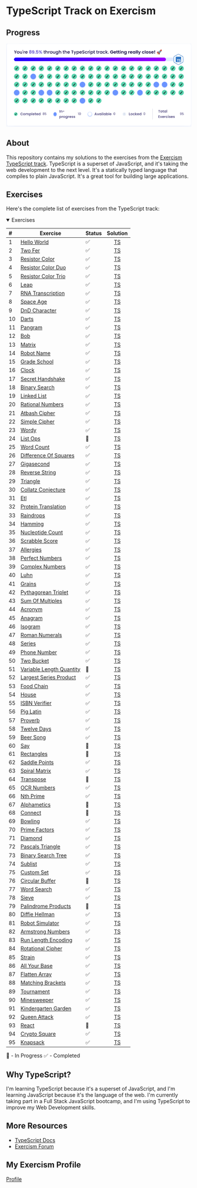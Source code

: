 # TypeScript Track on Exercism

## Progress

![](lib/progress.png)

## About

This repository contains my solutions to the exercises from the [Exercism
TypeScript track](https://exercism.io/tracks/typescript). TypeScript is a
superset of JavaScript, and it's taking the web development to the next level.
It's a statically typed language that compiles to plain JavaScript. It's a great
tool for building large applications.

## Exercises

Here's the complete list of exercises from the TypeScript track:

<details open>
<summary>
    Exercises
</summary>

\# | Exercise | Status | Solution
:--|---------|:--------| :-------:
 1 | [Hello World](https://exercism.org/tracks/typescript/exercises/hello-world) | :white_check_mark: | [TS](./src/hello-world/hello-world.ts)
 2 | [Two Fer](https://exercism.org/tracks/typescript/exercises/two-fer) | :white_check_mark: | [TS](./src/two-fer/two-fer.ts)
 3 | [Resistor Color](https://exercism.org/tracks/typescript/exercises/resistor-color) | :white_check_mark: | [TS](./src/resistor-color/resistor-color.ts)
 4 | [Resistor Color Duo](https://exercism.org/tracks/typescript/exercises/resistor-color-duo) | :white_check_mark: | [TS](./src/resistor-color-duo/resistor-color-duo.ts)
 5 | [Resistor Color Trio](https://exercism.org/tracks/typescript/exercises/resistor-color-trio) | :white_check_mark: | [TS](./src/resistor-color-trio/resistor-color-trio.ts)
 6 | [Leap](https://exercism.org/tracks/typescript/exercises/leap) | :white_check_mark: | [TS](./src/leap/leap.ts)
 7 | [RNA Transcription](https://exercism.org/tracks/typescript/exercises/rna-transcription) | :white_check_mark: | [TS](./src/rna-transcription/rna-transcription.ts)
 8 | [Space Age](https://exercism.org/tracks/typescript/exercises/space-age) | :white_check_mark: | [TS](./src/space-age/space-age.ts)
 9 | [DnD Character](https://exercism.org/tracks/typescript/exercises/dnd-character) | :white_check_mark: | [TS](./src/dnd-character/dnd-character.ts)
10 | [Darts](https://exercism.org/tracks/typescript/exercises/darts) | :white_check_mark: | [TS](./src/darts/darts.ts)
11 | [Pangram](https://exercism.org/tracks/typescript/exercises/pangram) | :white_check_mark: | [TS](./src/pangram/pangram.ts)
12 | [Bob](https://exercism.org/tracks/typescript/exercises/bob) | :white_check_mark: | [TS](./src/bob/bob.ts)
13 | [Matrix](https://exercism.org/tracks/typescript/exercises/matrix) | :white_check_mark: | [TS](./src/matrix/matrix.ts)
14 | [Robot Name](https://exercism.org/tracks/typescript/exercises/robot-name) | :white_check_mark: | [TS](./src/robot-name/robot-name.ts)
15 | [Grade School](https://exercism.org/tracks/typescript/exercises/grade-school) | :white_check_mark: | [TS](./src/grade-school/grade-school.ts)
16 | [Clock](https://exercism.org/tracks/typescript/exercises/clock) | :white_check_mark: | [TS](./src/clock/clock.ts)
17 | [Secret Handshake](https://exercism.org/tracks/typescript/exercises/secret-handshake) | :white_check_mark: | [TS](./src/secret-handshake/secret-handshake.ts)
18 | [Binary Search](https://exercism.org/tracks/typescript/exercises/binary-search) | :white_check_mark: | [TS](./src/binary-search/binary-search.ts)
19 | [Linked List](https://exercism.org/tracks/typescript/exercises/linked-list) | :white_check_mark: | [TS](./src/linked-list/linked-list.ts)
20 | [Rational Numbers](https://exercism.org/tracks/typescript/exercises/rational-numbers) | :white_check_mark: | [TS](./src/rational-numbers/rational-numbers.ts)
21 | [Atbash Cipher](https://exercism.org/tracks/typescript/exercises/atbash-cipher) | :white_check_mark: | [TS](./src/atbash-cipher/atbash-cipher.ts)
22 | [Simple Cipher](https://exercism.org/tracks/typescript/exercises/simple-cipher) | :white_check_mark: | [TS](./src/simple-cipher/simple-cipher.ts)
23 | [Wordy](https://exercism.org/tracks/typescript/exercises/wordy) | :white_check_mark: | [TS](./src/wordy/wordy.ts)
24 | [List Ops](https://exercism.org/tracks/typescript/exercises/list-ops) | :large_blue_circle: | [TS](./src/list-ops/list-ops.ts)
25 | [Word Count](https://exercism.org/tracks/typescript/exercises/word-count) | :white_check_mark: | [TS](./src/word-count/word-count.ts)
26 | [Difference Of Squares](https://exercism.org/tracks/typescript/exercises/difference-of-squares) | :white_check_mark: | [TS](./src/difference-of-squares/difference-of-squares.ts)
27 | [Gigasecond](https://exercism.org/tracks/typescript/exercises/gigasecond) | :white_check_mark: | [TS](./src/gigasecond/gigasecond.ts)
28 | [Reverse String](https://exercism.org/tracks/typescript/exercises/reverse-string) | :white_check_mark: | [TS](./src/reverse-string/reverse-string.ts)
29 | [Triangle](https://exercism.org/tracks/typescript/exercises/triangle) | :white_check_mark: | [TS](./src/triangle/triangle.ts)
30 | [Collatz Conjecture](https://exercism.org/tracks/typescript/exercises/collatz-conjecture) | :white_check_mark: | [TS](./src/collatz-conjecture/collatz-conjecture.ts)
31 | [Etl](https://exercism.org/tracks/typescript/exercises/etl) | :white_check_mark: | [TS](./src/etl/etl.ts)
32 | [Protein Translation](https://exercism.org/tracks/typescript/exercises/protein-translation) | :white_check_mark: | [TS](./src/protein-translation/protein-translation.ts)
33 | [Raindrops](https://exercism.org/tracks/typescript/exercises/raindrops) | :white_check_mark: | [TS](./src/raindrops/raindrops.ts)
34 | [Hamming](https://exercism.org/tracks/typescript/exercises/hamming) | :white_check_mark: | [TS](./src/hamming/hamming.ts)
35 | [Nucleotide Count](https://exercism.org/tracks/typescript/exercises/nucleotide-count) | :white_check_mark: | [TS](./src/nucleotide-count/nucleotide-count.ts)
36 | [Scrabble Score](https://exercism.org/tracks/typescript/exercises/scrabble-score) | :white_check_mark: | [TS](./src/scrabble-score/scrabble-score.ts)
37 | [Allergies](https://exercism.org/tracks/typescript/exercises/allergies) | :white_check_mark: | [TS](./src/allergies/allergies.ts)
38 | [Perfect Numbers](https://exercism.org/tracks/typescript/exercises/perfect-numbers) | :white_check_mark: | [TS](./src/perfect-numbers/perfect-numbers.ts)
39 | [Complex Numbers](https://exercism.org/tracks/typescript/exercises/complex-numbers) | :white_check_mark: | [TS](./src/complex-numbers/complex-numbers.ts)
40 | [Luhn](https://exercism.org/tracks/typescript/exercises/luhn) | :white_check_mark: | [TS](./src/luhn/luhn.ts)
41 | [Grains](https://exercism.org/tracks/typescript/exercises/grains) | :white_check_mark: | [TS](./src/grains/grains.ts)
42 | [Pythagorean Triplet](https://exercism.org/tracks/typescript/exercises/pythagorean-triplet) | :white_check_mark: | [TS](./src/pythagorean-triplet/pythagorean-triplet.ts)
43 | [Sum Of Multiples](https://exercism.org/tracks/typescript/exercises/sum-of-multiples) | :white_check_mark: | [TS](./src/sum-of-multiples/sum-of-multiples.ts)
44 | [Acronym](https://exercism.org/tracks/typescript/exercises/acronym) | :white_check_mark: | [TS](./src/acronym/acronym.ts)
45 | [Anagram](https://exercism.org/tracks/typescript/exercises/anagram) | :white_check_mark: | [TS](./src/anagram/anagram.ts)
46 | [Isogram](https://exercism.org/tracks/typescript/exercises/isogram) | :white_check_mark: | [TS](./src/isogram/isogram.ts)
47 | [Roman Numerals](https://exercism.org/tracks/typescript/exercises/roman-numerals) | :white_check_mark: | [TS](./src/roman-numerals/roman-numerals.ts)
48 | [Series](https://exercism.org/tracks/typescript/exercises/series) | :white_check_mark: | [TS](./src/series/series.ts)
49 | [Phone Number](https://exercism.org/tracks/typescript/exercises/phone-number) | :white_check_mark: | [TS](./src/phone-number/phone-number.ts)
50 | [Two Bucket](https://exercism.org/tracks/typescript/exercises/two-bucket) | :white_check_mark: | [TS](./src/two-bucket/two-bucket.ts)
51 | [Variable Length Quantity](https://exercism.org/tracks/typescript/exercises/variable-length-quantity) | :large_blue_circle: | [TS](./src/variable-length-quantity/variable-length-quantity.ts)
52 | [Largest Series Product](https://exercism.org/tracks/typescript/exercises/largest-series-product) | :white_check_mark: |  [TS](./src/largest-series-product/largest-series-product.ts)
53 | [Food Chain](https://exercism.org/tracks/typescript/exercises/food-chain) | :white_check_mark: | [TS](./src/food-chain/food-chain.ts)
54 | [House](https://exercism.org/tracks/typescript/exercises/house) | :white_check_mark: | [TS](./src/house/house.ts)
55 | [ISBN Verifier](https://exercism.org/tracks/typescript/exercises/isbn-verifier) | :white_check_mark: | [TS](./src/isbn-verifier/isbn-verifier.ts)
56 | [Pig Latin](https://exercism.org/tracks/typescript/exercises/pig-latin) | :white_check_mark: | [TS](./src/pig-latin/pig-latin.ts)
57 | [Proverb](https://exercism.org/tracks/typescript/exercises/proverb) | :white_check_mark: | [TS](./src/proverb/proverb.ts)
58 | [Twelve Days](https://exercism.org/tracks/typescript/exercises/twelve-days) | :white_check_mark: | [TS](./src/twelve-days/twelve-days.ts)
59 | [Beer Song](https://exercism.org/tracks/typescript/exercises/beer-song) | :white_check_mark: | [TS](./src/beer-song/beer-song.ts)
60 | [Say](https://exercism.org/tracks/typescript/exercises/say) | :large_blue_circle: | [TS](./src/say/say.ts)
61 | [Rectangles](https://exercism.org/tracks/typescript/exercises/rectangles) | :large_blue_circle: | [TS](./src/rectangles/rectangles.ts)
62 | [Saddle Points](https://exercism.org/tracks/typescript/exercises/saddle-points) | :white_check_mark: | [TS](./src/saddle-points/saddle-points.ts)
63 | [Spiral Matrix](https://exercism.org/tracks/typescript/exercises/spiral-matrix) | :white_check_mark: | [TS](./src/spiral-matrix/spiral-matrix.ts)
64 | [Transpose](https://exercism.org/tracks/typescript/exercises/transpose) | :large_blue_circle: | [TS](./src/transpose/transpose.ts)
65 | [OCR Numbers](https://exercism.org/tracks/typescript/exercises/ocr-numbers) | :white_check_mark: | [TS](./src/ocr-numbers/ocr-numbers.ts)
66 | [Nth Prime](https://exercism.org/tracks/typescript/exercises/nth-prime) | :white_check_mark: | [TS](./src/nth-prime/nth-prime.ts)
67 | [Alphametics](https://exercism.org/tracks/typescript/exercises/alphametics) | :large_blue_circle: | [TS](./src/alphametics/alphametics.ts)
68 | [Connect](https://exercism.org/tracks/typescript/exercises/connect) | :large_blue_circle: | [TS](./src/connect/connect.ts)
69 | [Bowling](https://exercism.org/tracks/typescript/exercises/bowling) | :white_check_mark: | [TS](./src/bowling/bowling.ts)
70 | [Prime Factors](https://exercism.org/tracks/typescript/exercises/prime-factors) | :white_check_mark: | [TS](./src/prime-factors/prime-factors.ts)
71 | [Diamond](https://exercism.org/tracks/typescript/exercises/diamond) | :white_check_mark: | [TS](./src/diamond/diamond.ts)
72 | [Pascals Triangle](https://exercism.org/tracks/typescript/exercises/pascals-triangle) | :white_check_mark: | [TS](./src/pascals-triangle/pascals-triangle.ts)
73 | [Binary Search Tree](https://exercism.org/tracks/typescript/exercises/binary-search-tree) | :white_check_mark: | [TS](./src/binary-search-tree/binary-search-tree.ts)
74 | [Sublist](https://exercism.org/tracks/typescript/exercises/sublist) | :white_check_mark: | [TS](./src/sublist/sublist.ts)
75 | [Custom Set](https://exercism.org/tracks/typescript/exercises/custom-set) | :white_check_mark: | [TS](./src/custom-set/custom-set.ts)
76 | [Circular Buffer](https://exercism.org/tracks/typescript/exercises/circular-buffer) | :large_blue_circle: | [TS](./src/circular-buffer/circular-buffer.ts)
77 | [Word Search](https://exercism.org/tracks/typescript/exercises/word-search) | :white_check_mark: | [TS](./src/word-search/word-search.ts)
78 | [Sieve](https://exercism.org/tracks/typescript/exercises/sieve) | :white_check_mark: | [TS](./src/sieve/sieve.ts)
79 | [Palindrome Products](https://exercism.org/tracks/typescript/exercises/palindrome-products) | :large_blue_circle: | [TS](./src/palindrome-products/palindrome-products.ts)
80 | [Diffie Hellman](https://exercism.org/tracks/typescript/exercises/diffie-hellman) | :white_check_mark: | [TS](./src/diffie-hellman/diffie-hellman.ts)
81 | [Robot Simulator](https://exercism.org/tracks/typescript/exercises/robot-simulator) | :white_check_mark: | [TS](./src/robot-simulator/robot-simulator.ts)
82 | [Armstrong Numbers](https://exercism.org/tracks/typescript/exercises/armstrong-numbers) | :white_check_mark: | [TS](./src/armstrong-numbers/armstrong-numbers.ts)
83 | [Run Length Encoding](https://exercism.org/tracks/typescript/exercises/run-length-encoding) | :white_check_mark: | [TS](./src/run-length-encoding/run-length-encoding.ts)
84 | [Rotational Cipher](https://exercism.org/tracks/typescript/exercises/rotational-cipher) | :white_check_mark: | [TS](./src/rotational-cipher/rotational-cipher.ts)
85 | [Strain](https://exercism.org/tracks/typescript/exercises/strain) | :white_check_mark: | [TS](./src/strain/strain.ts)
86 | [All Your Base](https://exercism.org/tracks/typescript/exercises/all-your-base) | :white_check_mark: | [TS](./src/all-your-base/all-your-base.ts)
87 | [Flatten Array](https://exercism.org/tracks/typescript/exercises/flatten-array) | :white_check_mark: | [TS](./src/flatten-array/flatten-array.ts)
88 | [Matching Brackets](https://exercism.org/tracks/typescript/exercises/matching-brackets) | :white_check_mark: | [TS](./src/matching-brackets/matching-brackets.ts)
89 | [Tournament](https://exercism.org/tracks/typescript/exercises/tournament) | :white_check_mark: | [TS](./src/tournament/tournament.ts)
90 | [Minesweeper](https://exercism.org/tracks/typescript/exercises/minesweeper) | :white_check_mark: | [TS](./src/minesweeper/minesweeper.ts)
91 | [Kindergarten Garden](https://exercism.org/tracks/typescript/exercises/kindergarten-garden) | :white_check_mark: | [TS](./src/kindergarten-garden/kindergarten-garden.ts)
92 | [Queen Attack](https://exercism.org/tracks/typescript/exercises/queen-attack) | :white_check_mark: | [TS](./src/queen-attack/queen-attack.ts)
93 | [React](https://exercism.org/tracks/typescript/exercises/react) | :large_blue_circle: | [TS](./src/react/react.tsx)
94 | [Crypto Square](https://exercism.org/tracks/typescript/exercises/crypto-square) | :white_check_mark: | [TS](./src/crypto-square/crypto-square.ts)
95 | [Knapsack](https://exercism.org/tracks/typescript/exercises/knapsack) | :white_check_mark: | [TS](./src/knapsack/knapsack.ts)

:large_blue_circle: - In Progress
:white_check_mark: - Completed

</details>

## Why TypeScript?

I'm learning TypeScript because it's a superset of JavaScript, and I'm learning
JavaScript because it's the language of the web. I'm currently taking part in a
Full Stack JavaScript bootcamp, and I'm using TypeScript to improve my Web
Development skills.

## More Resources

- [TypeScript Docs](https://www.typescriptlang.org/docs/)
- [Exercism Forum](https://forum.exercism.org/c/programming/typescript/118)

## My Exercism Profile

[Profile](https://exercism.io/profiles/jamerrq)
